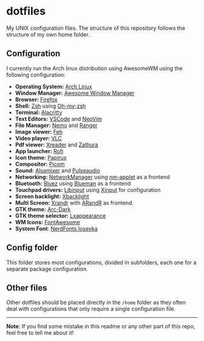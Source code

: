 # dotfiles

My UNIX configuration files. The structure of this repository follows the structure of my own home folder.

## Configuration 

I currently run the Arch linux distribution using AwesomeWM using the following configuration:

- **Operating System:** [Arch Linux](https://www.archlinux.org/)
- **Window Manager:** [Awesome Window Manager](https://awesomewm.org/)
- **Browser:** [Firefox](https://www.mozilla.org/en-US/firefox/new/)
- **Shell:** [Zsh](https://www.zsh.org/) using [Oh-my-zsh](https://ohmyz.sh/)
- **Terminal:** [Alacritty](https://github.com/alacritty/alacritty)
- **Text Editors:** [VSCode](https://code.visualstudio.com/) and [NeoVim](https://neovim.io/)
- **File Manager:** [Nemo](https://github.com/linuxmint/nemo) and [Ranger](https://github.com/ranger/ranger)
- **Image viewer:** [Feh](https://feh.finalrewind.org/)
- **Video player:** [VLC](https://www.videolan.org/vlc/)
- **Pdf viewer:** [Xreader](https://github.com/linuxmint/xreader/) and [Zathura](https://pwmt.org/projects/zathura/)
- **App launcher:** [Rofi](https://github.com/davatorium/rofi)
- **Icon theme:** [Papirus](https://github.com/PapirusDevelopmentTeam/papirus-icon-theme)
- **Compositor:** [Picom](https://github.com/yshui/picom)
- **Sound:** [Alsamixer](https://wiki.archlinux.org/index.php/Advanced_Linux_Sound_Architecture#Unmuting_the_channels) and [Pulseaudio](https://wiki.archlinux.org/index.php/PulseAudio)
- **Networking:** [NetworkManager](https://wiki.gnome.org/Projects/NetworkManager/) using [nm-applet](https://www.archlinux.org/packages/?name=network-manager-applet) as a frontend
- **Bluetooth:** [Bluez](http://www.bluez.org/) using [Blueman](https://github.com/blueman-project/blueman) as a frontend
- **Touchpad drivers:** [Libinput](https://freedesktop.org/wiki/Software/libinput/) using [Xinput](https://wiki.archlinux.org/index.php/Libinput#Configuration) for configuration
- **Screen backlight:** [Xbacklight](https://www.archlinux.org/packages/?name=xorg-xbacklight)
- **Multi Screen:** [Xrandr](https://wiki.archlinux.org/index.php/Xrandr) with [ARandR](https://christian.amsuess.com/tools/arandr/) as frontend.
- **GTK theme:** [Arc-Dark](https://github.com/jnsh/arc-theme)
- **GTK theme selector:** [Lxappearance](https://wiki.lxde.org/en/LXAppearance)
- **WM Icons:** [FontAwesome](https://fontawesome.com/)
- **System Font**: [NerdFonts Iosevka](https://www.nerdfonts.com/)

## Config folder

This folder stores most configurations, divided in subfolders, each one for a separate package configuration.


## Other files

Other dotfiles should be placed directly in the `/home` folder as they often deal with configurations that only require a single configuration file.

--- 

**Note**: If you find some mistake in this readme or any other part of this repo, feel free to tell me about it!
